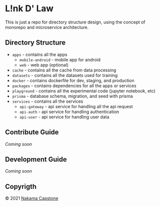 # L!nk D' Law
This is just a repo for directory structure design, using the concept of monorepo and microservice architecture.

## Directory Structure
- `apps` - contains all the apps
    - `mobile-android` - mobile app for android
    - `web` - web app (optional)
- `cache` - contains all the cache from data processing
- `datasets` - contains all the datasets used for training
- `docker` - contains dockerfile for dev, staging, and production
- `packages` - contains dependencies for all the apps or services
- `playground` - contains all the experimental code (jupyter notebook, etc)
- `prisma` - database schema, migration, and seed with prisma
- `services` - contains all the services
    - `api-gateway` - api service for handling all the api request
    - `api-auth` - api service for handling authentication
    - `api-user` - api service for handling user data

## Contribute Guide
_Coming soon_

## Development Guide
_Coming soon_

## Copyrigth
&copy; 2021 [Nakama Capstone](https://github.com/Nakama-Capstone)
